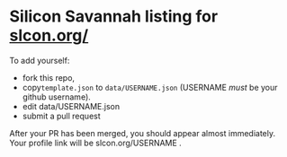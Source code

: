 Silicon Savannah listing for [slcon.org/](http://slcon.org/)
==========================================================

To add yourself:
   - fork this repo,
   - copy`template.json` to `data/USERNAME.json` (USERNAME *must* be your github username).
   - edit data/USERNAME.json
   - submit a pull request

After your PR has been merged, you should appear almost immediately.  Your
profile link will be slcon.org/USERNAME .
